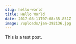 ```yaml
---
slug: hello-world
title: Hello World
date: 2017-08-11T07:08:35.851Z
image: /uploads/jan-292136.jpg
---
```


This is a test post.

